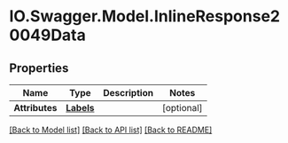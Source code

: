 # IO.Swagger.Model.InlineResponse20049Data
## Properties

Name | Type | Description | Notes
------------ | ------------- | ------------- | -------------
**Attributes** | [**Labels**](Labels.md) |  | [optional] 

[[Back to Model list]](../README.md#documentation-for-models) [[Back to API list]](../README.md#documentation-for-api-endpoints) [[Back to README]](../README.md)

